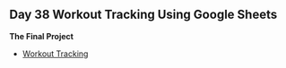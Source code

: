 ## Day 38 Workout Tracking Using Google Sheets

**The Final Project**

- [Workout Tracking](https://replit.com/@supercodr/day-38-workout-tracking)
